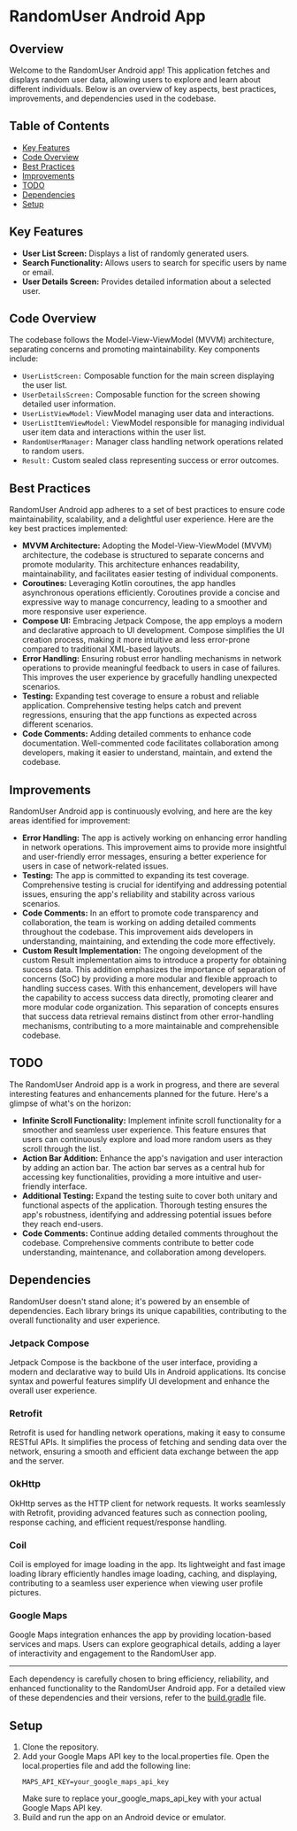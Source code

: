 # RandomUser Android App

## Overview
Welcome to the RandomUser Android app! This application fetches and displays random user data, allowing users to explore and learn about different individuals. Below is an overview of key aspects, best practices, improvements, and dependencies used in the codebase.

## Table of Contents
- [Key Features](#key-features)
- [Code Overview](#code-overview)
- [Best Practices](#best-practices)
- [Improvements](#improvements)
- [TODO](#todo)
- [Dependencies](#dependencies)
- [Setup](#setup)

## Key Features
- **User List Screen:** Displays a list of randomly generated users.
- **Search Functionality:** Allows users to search for specific users by name or email.
- **User Details Screen:** Provides detailed information about a selected user.

## Code Overview
The codebase follows the Model-View-ViewModel (MVVM) architecture, separating concerns and promoting maintainability. Key components include:
- `UserListScreen:` Composable function for the main screen displaying the user list.
- `UserDetailsScreen:` Composable function for the screen showing detailed user information.
- `UserListViewModel:` ViewModel managing user data and interactions.
- `UserListItemViewModel:` ViewModel responsible for managing individual user item data and interactions within the user list.
- `RandomUserManager:` Manager class handling network operations related to random users.
- `Result:` Custom sealed class representing success or error outcomes.

## Best Practices
RandomUser Android app adheres to a set of best practices to ensure code maintainability, scalability, and a delightful user experience. Here are the key best practices implemented:
- **MVVM Architecture:** Adopting the Model-View-ViewModel (MVVM) architecture, the codebase is structured to separate concerns and promote modularity. This architecture enhances readability, maintainability, and facilitates easier testing of individual components.
- **Coroutines:** Leveraging Kotlin coroutines, the app handles asynchronous operations efficiently. Coroutines provide a concise and expressive way to manage concurrency, leading to a smoother and more responsive user experience.
- **Compose UI:** Embracing Jetpack Compose, the app employs a modern and declarative approach to UI development. Compose simplifies the UI creation process, making it more intuitive and less error-prone compared to traditional XML-based layouts.
- **Error Handling:** Ensuring robust error handling mechanisms in network operations to provide meaningful feedback to users in case of failures. This improves the user experience by gracefully handling unexpected scenarios.
- **Testing:** Expanding test coverage to ensure a robust and reliable application. Comprehensive testing helps catch and prevent regressions, ensuring that the app functions as expected across different scenarios.
- **Code Comments:** Adding detailed comments to enhance code documentation. Well-commented code facilitates collaboration among developers, making it easier to understand, maintain, and extend the codebase.

## Improvements
RandomUser Android app is continuously evolving, and here are the key areas identified for improvement:
- **Error Handling:** The app is actively working on enhancing error handling in network operations. This improvement aims to provide more insightful and user-friendly error messages, ensuring a better experience for users in case of network-related issues.
- **Testing:** The app is committed to expanding its test coverage. Comprehensive testing is crucial for identifying and addressing potential issues, ensuring the app's reliability and stability across various scenarios.
- **Code Comments:** In an effort to promote code transparency and collaboration, the team is working on adding detailed comments throughout the codebase. This improvement aids developers in understanding, maintaining, and extending the code more effectively.
- **Custom Result Implementation:** The ongoing development of the custom Result implementation aims to introduce a property for obtaining success data. This addition emphasizes the importance of separation of concerns (SoC) by providing a more modular and flexible approach to handling success cases. With this enhancement, developers will have the capability to access success data directly, promoting clearer and more modular code organization. This separation of concepts ensures that success data retrieval remains distinct from other error-handling mechanisms, contributing to a more maintainable and comprehensible codebase.

## TODO
The RandomUser Android app is a work in progress, and there are several interesting features and enhancements planned for the future. Here's a glimpse of what's on the horizon:
- **Infinite Scroll Functionality:** Implement infinite scroll functionality for a smoother and seamless user experience. This feature ensures that users can continuously explore and load more random users as they scroll through the list.
- **Action Bar Addition:** Enhance the app's navigation and user interaction by adding an action bar. The action bar serves as a central hub for accessing key functionalities, providing a more intuitive and user-friendly interface.
- **Additional Testing:** Expand the testing suite to cover both unitary and functional aspects of the application. Thorough testing ensures the app's robustness, identifying and addressing potential issues before they reach end-users.
- **Code Comments:** Continue adding detailed comments throughout the codebase. Comprehensive comments contribute to better code understanding, maintenance, and collaboration among developers.

## Dependencies
RandomUser doesn't stand alone; it's powered by an ensemble of dependencies. Each library brings its unique capabilities, contributing to the overall functionality and user experience.

### Jetpack Compose
Jetpack Compose is the backbone of the user interface, providing a modern and declarative way to build UIs in Android applications. Its concise syntax and powerful features simplify UI development and enhance the overall user experience.

### Retrofit
Retrofit is used for handling network operations, making it easy to consume RESTful APIs. It simplifies the process of fetching and sending data over the network, ensuring a smooth and efficient data exchange between the app and the server.

### OkHttp
OkHttp serves as the HTTP client for network requests. It works seamlessly with Retrofit, providing advanced features such as connection pooling, response caching, and efficient request/response handling.

### Coil
Coil is employed for image loading in the app. Its lightweight and fast image loading library efficiently handles image loading, caching, and displaying, contributing to a seamless user experience when viewing user profile pictures.

### Google Maps
Google Maps integration enhances the app by providing location-based services and maps. Users can explore geographical details, adding a layer of interactivity and engagement to the RandomUser app.

---

Each dependency is carefully chosen to bring efficiency, reliability, and enhanced functionality to the RandomUser Android app. For a detailed view of these dependencies and their versions, refer to the [build.gradle](./app/build.gradle) file.

## Setup
1. Clone the repository.
2. Add your Google Maps API key to the local.properties file. Open the local.properties file and add the following line:
    ```properties
    MAPS_API_KEY=your_google_maps_api_key
    ```
   Make sure to replace your_google_maps_api_key with your actual Google Maps API key.
3. Build and run the app on an Android device or emulator.
